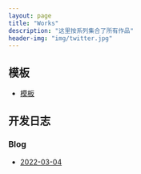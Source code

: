```yaml
---
layout: page
title: "Works"
description: "这里按系列集合了所有作品"
header-img: "img/twitter.jpg"
---
```

## 模板

* [模板](../blog/2015/03/02/how-to-write/)

## 开发日志
### Blog
* [2022-03-04](../blog/2022/04/03/blog-update/)
